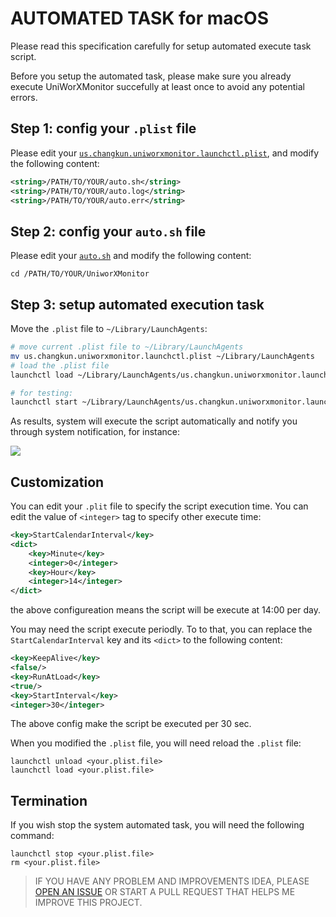 # AUTOMATED TASK for macOS

Please read this specification carefully for setup automated execute task script.

Before you setup the automated task, please make sure you already execute UniWorXMonitor succefully at least once to avoid any potential errors.

## Step 1: config your `.plist` file

Please edit your [`us.changkun.uniworxmonitor.launchctl.plist`](./us.changkun.uniworxmonitor.launchctl.plist), and modify the following content:

```xml
<string>/PATH/TO/YOUR/auto.sh</string>
<string>/PATH/TO/YOUR/auto.log</string>
<string>/PATH/TO/YOUR/auto.err</string>
```

## Step 2: config your `auto.sh` file

Please edit your [`auto.sh`](./auto.sh) and modify the following content:

```
cd /PATH/TO/YOUR/UniworXMonitor
```

## Step 3: setup automated execution task

Move the `.plist` file to `~/Library/LaunchAgents`:

```bash
# move current .plist file to ~/Library/LaunchAgents
mv us.changkun.uniworxmonitor.launchctl.plist ~/Library/LaunchAgents
# load the .plist file
launchctl load ~/Library/LaunchAgents/us.changkun.uniworxmonitor.launchctl.plist

# for testing:
launchctl start ~/Library/LaunchAgents/us.changkun.uniworxmonitor.launchctl.plist
```


As results, system will execute the script automatically and notify you through system notification, for instance:

![](../assets/noti.png)


## Customization

You can edit your `.plit` file to specify the script execution time. You can edit the value of `<integer>` tag to specify other execute time:

```xml
<key>StartCalendarInterval</key>
<dict>
	<key>Minute</key>
	<integer>0</integer>
	<key>Hour</key>
	<integer>14</integer>
</dict>
```

the above configureation means the script will be execute at 14:00 per day.

You may need the script execute periodly. To to that, you can replace the `StartCalendarInterval` key and its `<dict>` to the following content:

```xml
<key>KeepAlive</key>
<false/>
<key>RunAtLoad</key>
<true/>
<key>StartInterval</key>
<integer>30</integer>
```

The above config make the script be executed per 30 sec.

When you modified the `.plist` file, you will need reload the `.plist` file:

```
launchctl unload <your.plist.file>
launchctl load <your.plist.file>
```

## Termination

If you wish stop the system automated task, you will need the following command:

```
launchctl stop <your.plist.file>
rm <your.plist.file>
``` 

> IF YOU HAVE ANY PROBLEM AND IMPROVEMENTS IDEA, PLEASE [OPEN AN ISSUE](https://github.com/changkun/UniWorXMonitor/issues)  OR START A PULL REQUEST THAT HELPS ME IMPROVE THIS PROJECT.